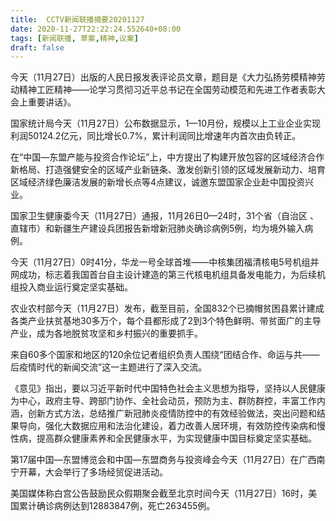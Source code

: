 ```yaml
---
title:  CCTV新闻联播摘要20201127
date: 2020-11-27T22:22:24.552640+08:00
tags: [新闻联播, 草案,精神,议案]
draft: false
---
```


今天（11月27日）出版的人民日报发表评论员文章，题目是《大力弘扬劳模<span class="keywords_content">精神</span>劳动<span class="keywords_content">精神</span>工匠<span class="keywords_content">精神</span>——论学习贯彻习近平总书记在全国劳动模范和先进工作者表彰大会上重要讲话》。

国家统计局今天（11月27日）公布数据显示，1—10月份，规模以上工业企业实现利润50124.2亿元，同比增长0.7%，累计利润同比增速年内首次由负转正。

 在“中国—东盟产能与投资合作论坛”上，中方提出了构建开放包容的区域经济合作新格局、打造强健安全的区域产业新链条、激发创新引领的区域发展新动力、培育区域经济绿色廉洁发展的新增长点等4点建议，诚邀东盟国家企业赴中国投资兴业。

国家卫生健康委今天（11月27日）通报，11月26日0—24时，31个省（自治区 、直辖市）和新疆生产建设兵团报告新增新冠肺炎确诊病例5例，均为境外输入病例。

今天（11月27日）0时41分，华龙一号全球首堆——中核集团福清核电5号机组并网成功，标志着我国首台自主设计建造的第三代核电机组具备发电能力，为后续机组投入商业运行奠定坚实基础。

农业农村部今天（11月27日）发布，截至目前，全国832个已摘帽贫困县累计建成各类产业扶贫基地30多万个，每个县都形成了2到3个特色鲜明、带贫面广的主导产业，成为各地脱贫攻坚和乡村振兴的重要抓手。

来自60多个国家和地区的120余位记者组织负责人围绕“团结合作、命运与共——后疫情时代的新闻交流”这一主题进行了深入交流。

《意见》指出，要以习近平新时代中国特色社会主义思想为指导，坚持以人民健康为中心，政府主导、跨部门协作、全社会动员，预防为主、群防群控，丰富工作内涵，创新方式方法，总结推广新冠肺炎疫情防控中的有效经验做法，突出问题和结果导向，强化大数据应用和法治化建设，着力改善人居环境，有效防控传染病和慢性病，提高群众健康素养和全民健康水平，为实现健康中国目标奠定坚实基础。

第17届中国—东盟博览会和中国—东盟商务与投资峰会今天（11月27日）在广西南宁开幕，大会举行了多场经贸促进活动。

美国媒体称白宫公告鼓励民众假期聚会截至北京时间今天（11月27日）16时，美国累计确诊病例达到12883847例，死亡263455例。
